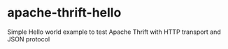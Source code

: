 # apache-thrift-hello
Simple Hello world example to test Apache Thrift with HTTP transport and JSON protocol
